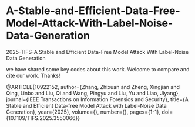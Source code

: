 # A-Stable-and-Efficient-Data-Free-Model-Attack-With-Label-Noise-Data-Generation
2025-TIFS-A Stable and Efficient Data-Free Model Attack With Label-Noise Data Generation

we have shared some key codes about this work. Welcome to compare and cite our work. Thanks!

@ARTICLE{10922152,
  author={Zhang, Zhixuan and Zheng, Xingjian and Qing, Linbo and Liu, Qi and Wang, Pingyu and Liu, Yu and Liao, Jiyang},
  journal={IEEE Transactions on Information Forensics and Security}, 
  title={A Stable and Efficient Data-free Model Attack with Label-Noise Data Generation}, 
  year={2025},
  volume={},
  number={},
  pages={1-1},
  doi={10.1109/TIFS.2025.3550066}}

